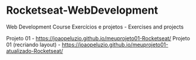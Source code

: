 # Rocketseat-WebDevelopment
Web Development Course
Exercícios e projetos - Exercises and projects

Projeto 01 - https://joaopeluzio.github.io/meuprojeto01-Rocketseat/
Projeto 01 (recriando layout) - https://joaopeluzio.github.io/meuprojeto01-atualizado-Rocketseat/
